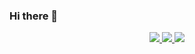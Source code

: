 ### Hi there 👋

<p align="center">
  <a href="https://github.com/lamld203844">
    <img src="https://github-profile-summary-cards.vercel.app/api/cards/profile-details?username=lamld203844&theme=transparent" />
  </a>
  <a href="https://github.com/lamld203844">
    <img src="https://github-readme-streak-stats.herokuapp.com/?user=lamld203844&hide_border=true&card_width=338&theme=transparent" />
  </a>
  <a href="https://github.com/lamld203844">
    <img src="http://github-profile-summary-cards.vercel.app/api/cards/stats?username=lamld203844&theme=transparent" />
  </a>
</p>


<!--
**lamld203844/lamld203844** is a ✨ _special_ ✨ repository because its `README.md` (this file) appears on your GitHub profile.

Here are some ideas to get you started:

- 🔭 I’m currently working on ...
- 🌱 I’m currently learning ...
- 👯 I’m looking to collaborate on ...
- 🤔 I’m looking for help with ...
- 💬 Ask me about ...
- 📫 How to reach me: ...
- 😄 Pronouns: ...
- ⚡ Fun fact: ...
-->
